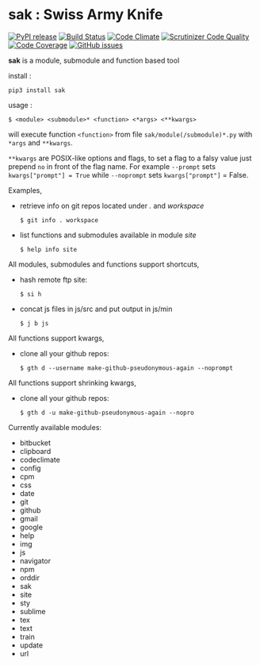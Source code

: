 # sak : Swiss Army Knife

[![PyPI release](https://img.shields.io/pypi/v/sak.svg?style=flat)](https://pypi.python.org/pypi/sak)
[![Build Status](http://img.shields.io/travis/make-github-pseudonymous-again/sak.svg?style=flat)](https://travis-ci.com/make-github-pseudonymous-again/sak)
[![Code Climate](http://img.shields.io/codeclimate/github/make-github-pseudonymous-again/sak.svg?style=flat)](https://codeclimate.com/github/make-github-pseudonymous-again/sak)
[![Scrutinizer Code Quality](http://img.shields.io/scrutinizer/g/make-github-pseudonymous-again/sak.svg?style=flat)](https://scrutinizer-ci.com/g/make-github-pseudonymous-again/sak/?branch=main)
[![Code Coverage](http://img.shields.io/scrutinizer/coverage/g/make-github-pseudonymous-again/sak.svg?style=flat)](https://scrutinizer-ci.com/g/make-github-pseudonymous-again/sak/?branch=main)
[![GitHub issues](http://img.shields.io/github/issues/make-github-pseudonymous-again/sak.svg?style=flat)](https://github.com/make-github-pseudonymous-again/sak/issues)

**sak** is a module, submodule and function based tool

install :

	pip3 install sak

usage :

	$ <module> <submodule>* <function> <*args> <**kwargs>

will execute function `<function>` from file `sak/module(/submodule)*.py` with
`*args` and `**kwargs`.

`**kwargs` are POSIX-like options and flags, to set a flag to a falsy
value just prepend `no` in front of the flag name. For example `--prompt` sets
`kwargs["prompt"] = True` while `--noprompt` sets `kwargs["prompt"]` = False.

Examples,

  - retrieve info on git repos located under *.* and *workspace*

		$ git info . workspace

  - list functions and submodules available in module *site*

		$ help info site

All modules, submodules and functions support shortcuts,

  - hash remote ftp site:

		$ si h

  - concat js files in js/src and put output in js/min

		$ j b js

All functions support kwargs,

  - clone all your github repos:

		$ gth d --username make-github-pseudonymous-again --noprompt

All functions support shrinking kwargs,

  - clone all your github repos:

		$ gth d -u make-github-pseudonymous-again --nopro

Currently available modules:

  - bitbucket
  - clipboard
  - codeclimate
  - config
  - cpm
  - css
  - date
  - git
  - github
  - gmail
  - google
  - help
  - img
  - js
  - navigator
  - npm
  - orddir
  - sak
  - site
  - sty
  - sublime
  - tex
  - text
  - train
  - update
  - url
